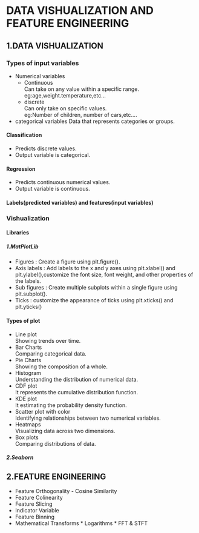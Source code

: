 # DATA VISHUALIZATION AND FEATURE ENGINEERING
## 1.DATA VISHUALIZATION
### Types of input variables
* Numerical variables
  - Continuous\
     Can take on any value within a specific range.\
      eg:age,weight.temperature,etc...
  - discrete\
     Can only take on specific values.\
      eg:Number of children, number of cars,etc....
* categorical variables
    Data that represents categories or groups.
#### Classification 
* Predicts discrete values.
* Output variable is categorical.
#### Regression
* Predicts continuous numerical values.
* Output variable is continuous.
#### Labels(predicted variables) and features(input variables)
### Vishualization
#### Libraries
##### 1.MatPlotLib
  - Figures : Create a figure using plt.figure().
  - Axis labels : Add labels to the x and y axes using plt.xlabel() and plt.ylabel(),customize the font size, font weight, and other properties of the labels.
  - Sub figures : Create multiple subplots within a single figure using plt.subplot().
  - Ticks : customize the appearance of ticks using plt.xticks() and plt.yticks()
#### Types of plot
* Line plot\
    Showing trends over time.
* Bar Charts\
    Comparing categorical data.
* Pie Charts\
    Showing the composition of a whole.
* Histogram\
    Understanding the distribution of numerical data.
* CDF plot\
    It represents the cumulative distribution function.
* KDE plot\
    It estimating the probability density function.
* Scatter plot with color\
     Identifying relationships between two numerical variables.
* Heatmaps\
    Visualizing data across two dimensions.
* Box plots\
    Comparing distributions of data.
##### 2.Seaborn
## 2.FEATURE ENGINEERING
* Feature Orthogonality - Cosine Similarity
* Feature Colinearity
* Feature Slicing
* Indicator Variable
* Feature Binning
* Mathematical Transforms
		* Logarithms
		* FFT & STFT 
